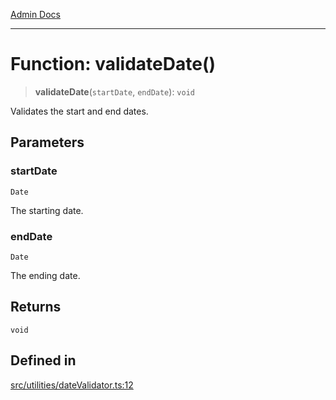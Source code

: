 [Admin Docs](/)

***

# Function: validateDate()

> **validateDate**(`startDate`, `endDate`): `void`

Validates the start and end dates.

## Parameters

### startDate

`Date`

The starting date.

### endDate

`Date`

The ending date.

## Returns

`void`

## Defined in

[src/utilities/dateValidator.ts:12](https://github.com/Suyash878/talawa-api/blob/cfd688207611ba245c99edd8dbaccb2cdbf6a043/src/utilities/dateValidator.ts#L12)
